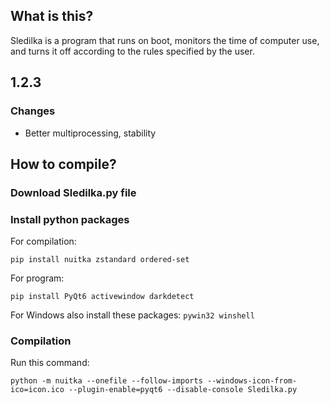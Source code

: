 ## What is this?
Sledilka is a program that runs on boot, monitors the time of computer use, and turns it off according to the rules specified by the user.

## 1.2.3

### Changes
 - Better multiprocessing, stability

## How to compile?
### Download Sledilka.py file
### Install python packages
For compilation:
```
pip install nuitka zstandard ordered-set
```
For program:
```
pip install PyQt6 activewindow darkdetect
```
For Windows also install these packages: ```pywin32 winshell```
### Compilation
Run this command:
```
python -m nuitka --onefile --follow-imports --windows-icon-from-ico=icon.ico --plugin-enable=pyqt6 --disable-console Sledilka.py
```
